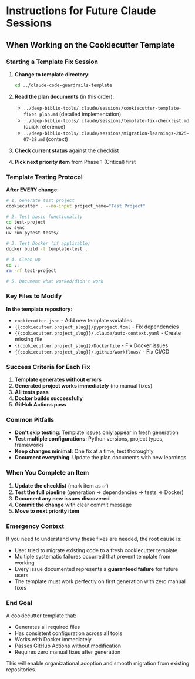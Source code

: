 # Instructions for Future Claude Sessions

## When Working on the Cookiecutter Template

### Starting a Template Fix Session

1. **Change to template directory**:
   ```bash
   cd ../claude-code-guardrails-template
   ```

2. **Read the plan documents** (in this order):
   - `../deep-biblio-tools/.claude/sessions/cookiecutter-template-fixes-plan.md` (detailed implementation)
   - `../deep-biblio-tools/.claude/sessions/template-fix-checklist.md` (quick reference)
   - `../deep-biblio-tools/.claude/sessions/migration-learnings-2025-07-28.md` (context)

3. **Check current status** against the checklist

4. **Pick next priority item** from Phase 1 (Critical) first

### Template Testing Protocol

**After EVERY change**:
```bash
# 1. Generate test project
cookiecutter . --no-input project_name="Test Project"

# 2. Test basic functionality
cd test-project
uv sync
uv run pytest tests/

# 3. Test Docker (if applicable)
docker build -t template-test .

# 4. Clean up
cd ..
rm -rf test-project

# 5. Document what worked/didn't work
```

### Key Files to Modify

**In the template repository**:
- `cookiecutter.json` - Add new template variables
- `{{cookiecutter.project_slug}}/pyproject.toml` - Fix dependencies
- `{{cookiecutter.project_slug}}/.claude/auto-context.yaml` - Create missing file
- `{{cookiecutter.project_slug}}/Dockerfile` - Fix Docker issues
- `{{cookiecutter.project_slug}}/.github/workflows/` - Fix CI/CD

### Success Criteria for Each Fix

1. **Template generates without errors**
2. **Generated project works immediately** (no manual fixes)
3. **All tests pass**
4. **Docker builds successfully**
5. **GitHub Actions pass**

### Common Pitfalls

- **Don't skip testing**: Template issues only appear in fresh generation
- **Test multiple configurations**: Python versions, project types, frameworks
- **Keep changes minimal**: One fix at a time, test thoroughly
- **Document everything**: Update the plan documents with new learnings

### When You Complete an Item

1. **Update the checklist** (mark item as ✅)
2. **Test the full pipeline** (generation → dependencies → tests → Docker)
3. **Document any new issues discovered**
4. **Commit the change** with clear commit message
5. **Move to next priority item**

### Emergency Context

If you need to understand why these fixes are needed, the root cause is:
- User tried to migrate existing code to a fresh cookiecutter template
- Multiple systematic failures occurred that prevent template from working
- Every issue documented represents a **guaranteed failure** for future users
- The template must work perfectly on first generation with zero manual fixes

### End Goal

A cookiecutter template that:
- Generates all required files
- Has consistent configuration across all tools
- Works with Docker immediately
- Passes GitHub Actions without modification
- Requires zero manual fixes after generation

This will enable organizational adoption and smooth migration from existing repositories.
